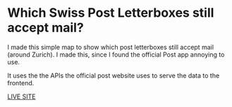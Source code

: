 # Which Swiss Post Letterboxes still accept mail?

I made this simple map to show which post letterboxes still accept mail (around Zurich). I made this, since I found the official Post app annoying to use.

It uses the the APIs the official post website uses to serve the data to the frontend.

[LIVE SITE](https://thomasdebrunner.github.io/post-map/)

